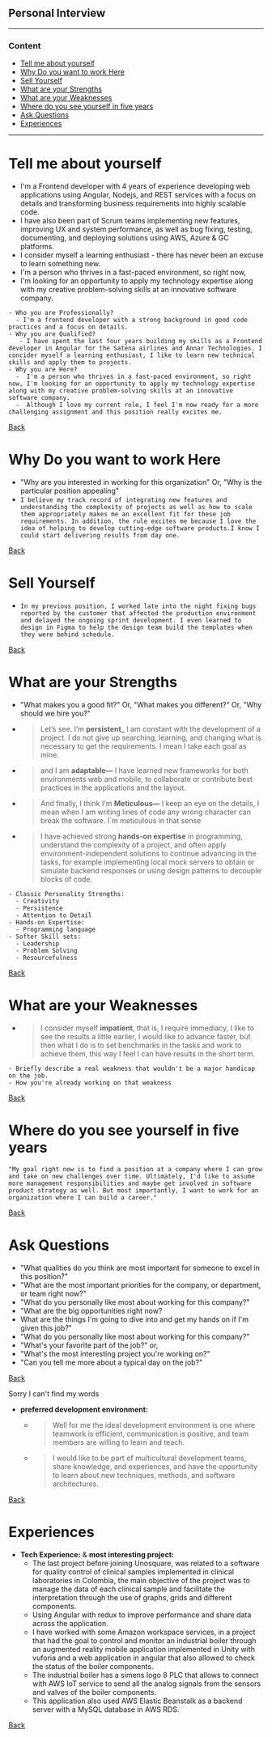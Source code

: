 ## Personal Interview
***

### Content

- [Tell me about yourself](#tell-me-about-yourself)
- [Why Do you want to work Here](#why-do-you-want-to-work-here)
- [Sell Yourself](#sell-yourself)
- [What are your Strengths](#what-are-your-strengths)
- [What are your Weaknesses](#what-are-your-weaknesses)
- [Where do you see yourself in five years](#where-do-you-see-yourself-in-five-years)
- [Ask Questions](#ask-questions)
- [Experiences](#experiences)


***

# Tell me about yourself

- I'm a Frontend developer with 4 years of experience developing web applications using Angular, Nodejs, and REST services with a focus on details and transforming business requirements into highly scalable code. 
- I have also been part of Scrum teams implementing new features, improving UX and system performance, as well as bug fixing, testing, documenting, and deploying solutions using AWS, Azure & GC platforms. 
- I consider myself a learning enthusiast - there has never been an excuse to learn something new. 
- I'm a person who thrives in a fast-paced environment, so right now, 
- I'm looking for an opportunity to apply my technology expertise along with my creative problem-solving skills at an innovative software company. 


```
- Who you are Professionally?
  - I'm a frontend developer with a strong background in good code practices and a focus on details.
- Why you are Qualified?
   - I have spent the last four years building my skills as a Frontend developer in Angular for the Satena airlines and Annar Technologies. I concider myself a learning enthusiast, I like to learn new technical skills and apply them to projects.
- Why you are Here?
  -  I'm a person who thrives in a fast-paced environment, so right now, I'm looking for an opportunity to apply my technology expertise along with my creative problem-solving skills at an innovative software company. 
  -  Although I love my current role, I feel I'm now ready for a more challenging assignment and this position really excites me.
```
  
[Back](#content) 

# Why Do you want to work Here

- "Why are you interested in working for this organization" Or, "Why is the particular position appealing"
- `I believe my track record of integrating new features and understanding the complexity of projects as well as how to scale them appropriately makes me an excellent fit for these job requirements. In addition, the rule excites me because I love the idea of helping to develop cutting-edge software products.I know I could start delivering results from day one.`
  
[Back](#content) 
# Sell Yourself
 - `In my previous position, I worked late into the night fixing bugs reported by the customer that affected the production environment and delayed the ongoing sprint development. I even learned to design in Figma to help the design team build the templates when they were behind schedule.` 
  
[Back](#content) 
# What are your Strengths
- "What makes you a good fit?" Or, "What makes you different?" Or, "Why should we hire you?"

- >Let’s see. I’m **persistent_** I am constant with the development of a project. I do not give up searching, learning, and changing what is necessary to get the requirements. I mean I take each goal as mine.

- >and  I am **adaptable—** I have learned new frameworks for both environments web and mobile, to collaborate or contribute best practices in the applications and the layout.

- >And finally, I think I'm **Meticulous—** I keep an eye on the details, I mean when I am writing lines of code any wrong character can break the software. I´m meticulous in that sense

- >I have achieved strong **hands-on expertise** in programming, understand the complexity of a project, and often apply environment-independent solutions to continue advancing in the tasks, for example implementing local mock servers to obtain or simulate backend responses or using design patterns to decouple blocks of code.

```
- Classic Personality Strengths:
  - Creativity
  - Persistence
  - Attention to Detail
- Hands-on Expertise:
  - Programming language
- Softer Skill sets:
  - Leadership
  - Problem Solving
  - Resourcefulness
```


[Back](#content) 

# What are your Weaknesses

- >I consider myself **impatient**, that is, I require immediacy, I like to see the results a little earlier, I would like to advance faster, but then what I do is to set benchmarks in the tasks and work to achieve them, this way I feel I can have results in the short term.
```
- Briefly describe a real weakness that wouldn't be a major handicap on the job. 
- How you're already working on that weakness
```
  
[Back](#content) 

# Where do you see yourself in five years

`"My goal right now is to find a position at a company where I can grow and take on new challenges over time. Ultimately, I'd like to assume more management responsibilities and maybe get involved in software product strategy as well. But most importantly, I want to work for an organization where I can build a career."`

[Back](#content) 
# Ask Questions

- "What qualities do you think are most important for someone to excel in this position?"
- "What are the most important priorities for the company, or department, or team right now?"
- "What do you personally like most about working for this company?"
- "What are the big opportunities right now?
- What are the things I'm going to dive into and get my hands on if I'm given this job?" 
- "What do you personally like most about working for this company?"
- "What's your favorite part of the job?" or, 
- "What's the most interesting project you're working on?"
- "Can you tell me more about a typical day on the job?"

[Back](#content) 

Sorry I can't find my words


- **preferred development environment:**
    - >Well for me the ideal development environment is one where teamwork is efficient, communication is positive, and team members are willing to learn and teach.
    - >I would like to be part of multicultural development teams, share knowledge, and experiences, and have the opportunity to learn about new techniques, methods, and software architectures. 


[Back](#content) 

# Experiences
- **Tech Experience:** & **most interesting project:**
  - The last project before joining Unosquare, was related to a software for quality control of clinical samples implemented in clinical laboratories in Colombia, the main objective of the project was to manage the data of each clinical sample and facilitate the interpretation through the use of graphs, grids and different components.
  - Using Angular with redux to improve performance and share data across the application.
  - I have worked with some Amazon workspace services, in a project that had the goal to control and monitor an industrial boiler through an augmented reality mobile application implemented in Unity with vuforia and a web application in angular that also allowed to check the status of the boiler components.
  - The industrial boiler has a simens logo 8 PLC that allows to connect with AWS IoT service to send all the analog signals from the sensors and valves of the boiler components.
  - This application also used AWS Elastic Beanstalk as a backend server with a MySQL database in AWS RDS. 

[Back](#content) 